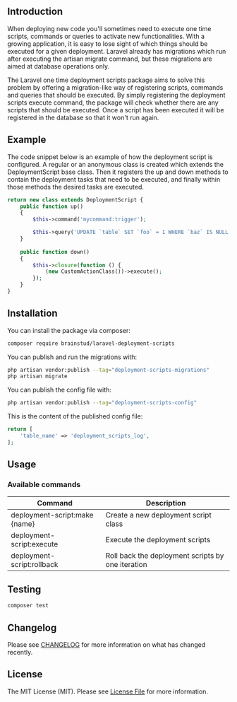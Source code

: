 ## Introduction

When deploying new code you'll sometimes need to execute one time scripts, commands or queries to activate new
functionalities. With a growing application, it is easy to lose sight of which things should be executed for a given
deployment. Laravel already has migrations which run after executing the artisan migrate command, but these migrations
are aimed at database operations only.

The Laravel one time deployment scripts package aims to solve this problem by offering a migration-like way of
registering scripts, commands and queries that should be executed. By simply registering the deployment scripts execute
command, the package will check whether there are any scripts that should be executed. Once a script has been executed
it will be registered in the database so that it won't run again.

## Example

The code snippet below is an example of how the deployment script is configured. A regular or an anonymous class is
created which extends the DeploymentScript base class. Then it registers the up and down methods to contain the
deployment tasks that need to be executed, and finally within those methods the desired tasks are executed.

```php
return new class extends DeploymentScript {
	public function up()
	{
		$this->command('mycommand:trigger');

		$this->query('UPDATE `table` SET `foo` = 1 WHERE `baz` IS NULL');
	}
	
	public function down()
	{
		$this->closure(function () {
			(new CustomActionClass())->execute();
		});
	}
} 
```

## Installation

You can install the package via composer:

```bash
composer require brainstud/laravel-deployment-scripts
```

You can publish and run the migrations with:

```bash
php artisan vendor:publish --tag="deployment-scripts-migrations"
php artisan migrate
```

You can publish the config file with:

```bash
php artisan vendor:publish --tag="deployment-scripts-config"
```

This is the content of the published config file:

```php
return [
    'table_name' => 'deployment_scripts_log',
];
```

## Usage

### Available commands

| Command | Description |
| --- | --- |
| deployment-script:make {name} | Create a new deployment script class |
| deployment-script:execute | Execute the deployment scripts |
| deployment-script:rollback | Roll back the deployment scripts by one iteration |

## Testing

```bash
composer test
```

## Changelog

Please see [CHANGELOG](CHANGELOG.md) for more information on what has changed recently.

## License

The MIT License (MIT). Please see [License File](LICENSE.md) for more information.
